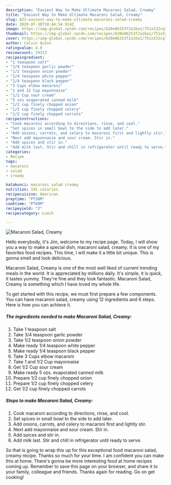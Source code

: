 ```yaml
---
description: "Easiest Way to Make Ultimate Macaroni Salad, Creamy"
title: "Easiest Way to Make Ultimate Macaroni Salad, Creamy"
slug: 823-easiest-way-to-make-ultimate-macaroni-salad-creamy
date: 2020-07-30T18:44:54.914Z
image: https://img-global.cpcdn.com/recipes/620e86253f2a16a1/751x532cq70/macaroni-salad-creamy-recipe-main-photo.jpg
thumbnail: https://img-global.cpcdn.com/recipes/620e86253f2a16a1/751x532cq70/macaroni-salad-creamy-recipe-main-photo.jpg
cover: https://img-global.cpcdn.com/recipes/620e86253f2a16a1/751x532cq70/macaroni-salad-creamy-recipe-main-photo.jpg
author: Calvin Quinn
ratingvalue: 4.9
reviewcount: 29313
recipeingredient:
- "1 teaspoon salt"
- "3/4 teaspoon garlic powder"
- "1/2 teaspoon onion powder"
- "1/4 teaspoon white pepper"
- "1/4 teaspoon black pepper"
- "3 Cups elbow macaroni"
- "1 and 12 Cup mayonnaise"
- "1/2 Cup sour cream"
- "5 ozs evaporated canned milk"
- "1/2 cup finely chopped onion"
- "1/2 cup finely chopped celery"
- "1/2 cup finely chopped carrots"
recipeinstructions:
- "Cook macaroni according to directions, rinse, and cool."
- "Set spices in small bowl to the side to add later."
- "Add onions, carrots, and celery to macaroni first and lightly stir."
- "Next add mayonnaise and sour cream. Stir in."
- "Add spices and stir in."
- "Add milk last. Stir and chill in refrigerator until ready to serve."
categories:
- Recipe
tags:
- macaroni
- salad
- creamy

katakunci: macaroni salad creamy 
nutrition: 191 calories
recipecuisine: American
preptime: "PT38M"
cooktime: "PT49M"
recipeyield: "2"
recipecategory: Lunch

---
```



![Macaroni Salad, Creamy](https://img-global.cpcdn.com/recipes/620e86253f2a16a1/751x532cq70/macaroni-salad-creamy-recipe-main-photo.jpg)

Hello everybody, it's Jim, welcome to my recipe page. Today, I will show you a way to make a special dish, macaroni salad, creamy. It is one of my favorites food recipes. This time, I will make it a little bit unique. This is gonna smell and look delicious.



Macaroni Salad, Creamy is one of the most well liked of current trending meals in the world. It is appreciated by millions daily. It's simple, it is quick, it tastes yummy. They're fine and they look fantastic. Macaroni Salad, Creamy is something which I have loved my whole life.


To get started with this recipe, we must first prepare a few components. You can have macaroni salad, creamy using 12 ingredients and 6 steps. Here is how you can achieve it.

<!--inarticleads1-->

##### The ingredients needed to make Macaroni Salad, Creamy:

1. Take 1 teaspoon salt
1. Take 3/4 teaspoon garlic powder
1. Take 1/2 teaspoon onion powder
1. Make ready 1/4 teaspoon white pepper
1. Make ready 1/4 teaspoon black pepper
1. Take 3 Cups elbow macaroni
1. Take 1 and 1/2 Cup mayonnaise
1. Get 1/2 Cup sour cream
1. Make ready 5 ozs. evaporated canned milk
1. Prepare 1/2 cup finely chopped onion
1. Prepare 1/2 cup finely chopped celery
1. Get 1/2 cup finely chopped carrots




<!--inarticleads2-->

##### Steps to make Macaroni Salad, Creamy:

1. Cook macaroni according to directions, rinse, and cool.
1. Set spices in small bowl to the side to add later.
1. Add onions, carrots, and celery to macaroni first and lightly stir.
1. Next add mayonnaise and sour cream. Stir in.
1. Add spices and stir in.
1. Add milk last. Stir and chill in refrigerator until ready to serve.




So that is going to wrap this up for this exceptional food macaroni salad, creamy recipe. Thanks so much for your time. I am confident you can make this at home. There's gonna be more interesting food at home recipes coming up. Remember to save this page on your browser, and share it to your family, colleague and friends. Thanks again for reading. Go on get cooking!
